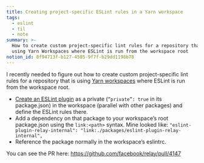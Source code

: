 ```yaml
---
title: Creating project-specific ESLint rules in a Yarn workspace
tags:
  - eslint
  - til
  - note
summary: >-
  How to create custom project-specific lint rules for a repository that is
  using Yarn Workspaces where ESLint is run from the workspace root
notion_id: 8f94713f-b127-4585-9f7f-b29dd1198b78
---
```

I recently needed to figure out how to create custom project-specific lint rules for a repository that is using [Yarn workspaces](https://classic.yarnpkg.com/lang/en/docs/workspaces/) where ESLint is run from the workspace root.

- [Create an ESLint plugin](https://eslint.org/docs/latest/developer-guide/working-with-plugins#create-a-plugin) as a private (`”private”: true` in its package.json) in the workspace (parallel with other packages) and define the ESLint rules there.
- Add a dependency on that package to your workspace’s root package.json using the `link:<path>` syntax. Mine looked like: `"eslint-plugin-relay-internal": "link:./packages/eslint-plugin-relay-internal",`
- Reference the package normally in the workspace’s eslintrc.

You can see the PR here: <https://github.com/facebook/relay/pull/4147>
